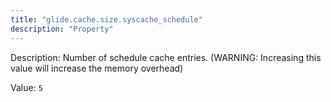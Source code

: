 ```yaml
---
title: "glide.cache.size.syscache_schedule"
description: "Property"
---
```


Description: Number of schedule cache entries. (WARNING: Increasing this value will increase the memory overhead)

Value: `5`